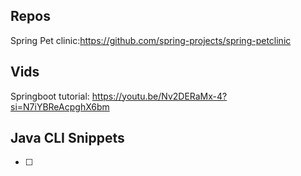## Repos
Spring Pet clinic:https://github.com/spring-projects/spring-petclinic
## Vids
Springboot tutorial:
https://youtu.be/Nv2DERaMx-4?si=N7iYBReAcpghX6bm



## Java CLI Snippets
- [ ] 
